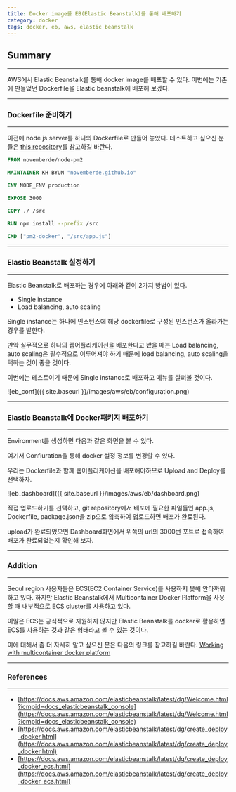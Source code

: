 ```yaml
---
title: Docker image를 EB(Elastic Beanstalk)를 통해 배포하기
category: docker
tags: docker, eb, aws, elastic beanstalk
---
```


## Summary
---
 AWS에서 Elastic Beanstalk를 통해 docker image를 배포할 수 있다.
 이번에는 기존에 만들었던 Dockerfile을 Elastic beanstalk에 배포해 보겠다.

---
### Dockerfile 준비하기
---

이전에 node js server를 하나의 Dockerfile로 만들어 놓았다. 
테스트하고 싶으신 분들은 [this repository](https://bitbucket.org/kyuhyun/docker_node_server)를 참고하길 바란다.

```Dockerfile
FROM novemberde/node-pm2

MAINTAINER KH BYUN "novemberde.github.io"

ENV NODE_ENV production

EXPOSE 3000

COPY ./ /src

RUN npm install --prefix /src

CMD ["pm2-docker", "/src/app.js"]
```

---
### Elastic Beanstalk 설정하기
---

Elastic Beanstalk로 배포하는 경우에 아래와 같이 2가지 방법이 있다. 
- Single instance
- Load balancing, auto scaling

Single instance는 하나에 인스턴스에 해당 dockerfile로 구성된 인스턴스가 올라가는 경우를 발한다.

만약 실무적으로 하나의 웹어플리케이션을 배포한다고 봤을 때는 Load balancing, auto scaling은
필수적으로 이루어져야 하기 때문에 load balancing, auto scaling을 택하는 것이 좋을 것이다.

이번에는 테스트이기 때문에 Single instance로 배포하고 메뉴를 살펴볼 것이다.

![eb_conf]({{ site.baseurl }}/images/aws/eb/configuration.png)


---
### Elastic Beanstalk에 Docker패키지 배포하기
---

Environment를 생성하면 다음과 같은 화면을 볼 수 있다.

여기서 Confiuration을 통해 docker 설정 정보를 변경할 수 있다.

우리는 Dockerfile과 함께 웹어플리케이션을 배포해야하므로 Upload and Deploy를 선택하자.

![eb_dashboard]({{ site.baseurl }}/images/aws/eb/dashboard.png)

직접 업로드하기를 선택하고, git repository에서 배포에 필요한 파일들인 
app.js, Dockerfile, package.json을 zip으로 압축하여 업로드하면 배포가 완료된다.

upload가 완료되었으면 Dashboard화면에서 위쪽의 url의 3000번 포트로 접속하여 배포가 완료되었는지 확인해 보자.

---
### Addition
---

 Seoul region 사용자들은 ECS(EC2 Container Service)를 사용하지 못해 안타까워하고 있다.
 하지만 Elastic Beanstalk에서 Multicontainer Docker Platform을 사용할 때
 내부적으로 ECS cluster를 사용하고 있다.

 이말은 ECS는 공식적으로 지원하지 않지만 Elastic Beanstalk를 docker로 활용하면
 ECS를 사용하는 것과 같은 형태라고 볼 수 있는 것이다.

 이에 대해서 좀 더 자세히 알고 싶으신 분은 다음의 링크를 참고하길 바란다.
 [Working with multicontainer docker platform](https://docs.aws.amazon.com/elasticbeanstalk/latest/dg/create_deploy_docker_ecs.html)

---
### References
---

- [https://docs.aws.amazon.com/elasticbeanstalk/latest/dg/Welcome.html?icmpid=docs_elasticbeanstalk_console](https://docs.aws.amazon.com/elasticbeanstalk/latest/dg/Welcome.html?icmpid=docs_elasticbeanstalk_console)
- [https://docs.aws.amazon.com/elasticbeanstalk/latest/dg/create_deploy_docker.html](https://docs.aws.amazon.com/elasticbeanstalk/latest/dg/create_deploy_docker.html)
- [https://docs.aws.amazon.com/elasticbeanstalk/latest/dg/create_deploy_docker_ecs.html](https://docs.aws.amazon.com/elasticbeanstalk/latest/dg/create_deploy_docker_ecs.html)